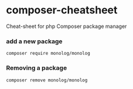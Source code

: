 # composer-cheatsheet
Cheat-sheet for php Composer package manager 

### add a new package
```
composer require monolog/monolog
```

### Removing a package
```
composer remove monolog/monolog
```
